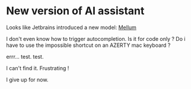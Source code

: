 # New version of AI assistant

Looks like Jetbrains introduced a new model: [Mellum](https://blog.jetbrains.com/blog/2024/10/22/introducing-mellum-jetbrains-new-llm-built-for-developers/)

I don't even know how to trigger autocompletion. Is it for code only ?
Do i have to use the impossible shortcut on an AZERTY mac keyboard ?

errr... test. test.

I can't find it. Frustrating !

I give up for now.